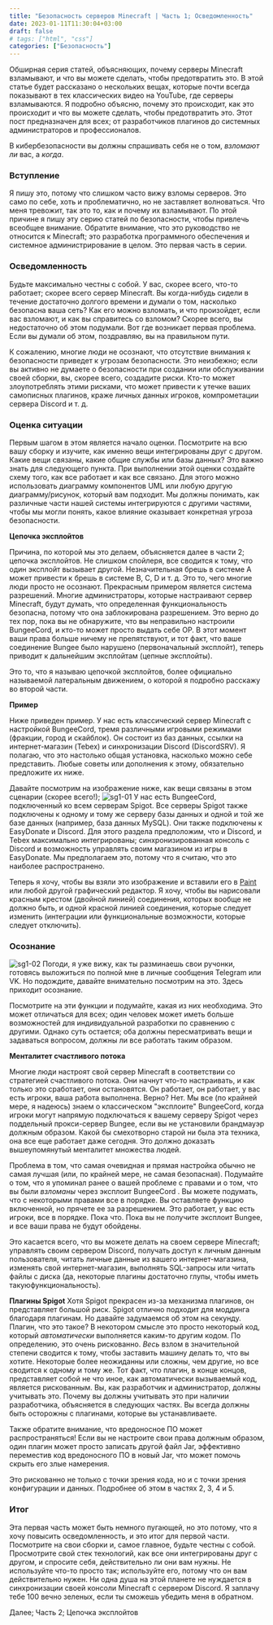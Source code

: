 ```yaml
---
title: "Безопасность серверов Minecraft | Часть 1; Осведомленность"
date: 2023-01-11T11:30:04+03:00
draft: false
# tags: ["html", "css"]
categories: ["Безопасность"]
---
```


Обширная серия статей, объясняющих, почему серверы Minecraft взламывают, и что вы можете сделать, чтобы предотвратить это. В этой статье будет рассказано о нескольких вещах, которые почти всегда показывают в тех классических видео на YouTube, где серверы взламываются. Я подробно объясню, почему это происходит, как это происходит и что вы можете сделать, чтобы предотвратить это. Этот пост предназначен для всех; от разработчиков плагинов до системных администраторов и профессионалов.

В кибербезопасности вы должны спрашивать себя не о том, _взломают ли_ вас, а _когда_.

### Вступление
Я пишу это, потому что слишком часто вижу взломы серверов. Это само по себе, хоть и проблематично, но не заставляет волноваться. Что меня тревожит, так это то, как и почему их взламывают. По этой причине я пишу эту серию статей по безопасности, чтобы привлечь всеобщее внимание. Обратите внимание, что это руководство не относится к Minecraft; это разработка программного обеспечения и системное администрирование в целом. Это первая часть в серии.

### Осведомленность
Будьте максимально честны с собой. У вас, скорее всего, что-то работает; скорее всего сервер Minecraft. Вы когда-нибудь сидели в течение достаточно долгого времени и думали о том, насколько безопасна ваша сеть? Как его можно взломать, и что произойдет, если вас взломают, и как вы справитесь со взломом? Скорее всего, вы недостаточно об этом подумали. Вот где возникает первая проблема. Если вы думали об этом, поздравляю, вы на правильном пути.

К сожалению, многие люди не осознают, что отсутствие внимания к безопасности приведет к угрозам безопасности. Это неизбежно; если вы активно не думаете о безопасности при создании или обслуживании своей сборки, вы, скорее всего, создадите риски. Кто-то может злоупотреблять этими рисками, что может привести к утечке ваших самописных плагинов, краже личных данных игроков, компрометации сервера Discord и т. д.

### Оценка ситуации
Первым шагом в этом является начало оценки. Посмотрите на всю вашу сборку и изучите, как именно вещи интегрированы друг с другом. Какие вещи связаны, какие общие службы или базы данных? Это важно знать для следующего пункта. При выполнении этой оценки создайте схему того, как все работает и как все связано. Для этого можно использовать диаграмму компонентов UML или любую другую диаграмму/рисунок, который вам подходит. Мы должны понимать, как различные части нашей системы интегрируются с другими частями, чтобы мы могли понять, какое влияние оказывает конкретная угроза безопасности.

**Цепочка эксплойтов**

Причина, по которой мы это делаем, объясняется далее в части 2; цепочка эксплойтов. Не слишком спойлеря, все сводится к тому, что один эксплойт вызывает другой. Незначительная брешь в системе A может привести к брешь в системе B, C, D и т. д. Это то, чего многие люди просто не осознают. Прекрасным примером является система разрешений. Многие администраторы, которые настраивают сервер Minecraft, будут думать, что определенная функциональность безопасна, потому что она заблокирована разрешением. Это верно до тех пор, пока вы не обнаружите, что вы неправильно настроили BungeeCord, и кто-то может просто выдать себе OP. В этот момент ваши права больше ничему не препятствуют, и тот факт, что ваше соединение Bungee было нарушено (первоначальный эксплойт), теперь приводит к дальнейшим эксплойтам (цепные эксплойты).

Это то, что я называю цепочкой эксплойтов, более официально называемой латеральным движением, о которой я подробно расскажу во второй части.

**Пример**

Ниже приведен пример. У нас есть классический сервер Minecraft с настройкой BungeeCord, тремя различными игровыми режимами (фракции, город и скайблок). Он состоит из баз данных, ссылки на интернет-магазин (Tebex) и синхронизации Discord (DiscordSRV). Я полагаю, что это настолько общая установка, насколько можно себе представить. Любые советы или дополнения к этому, обязательно предложите их ниже.

Давайте посмотрим на изображение ниже, как вещи связаны в этом сценарии (скорее всего!);
![sg1-01](https://user-images.githubusercontent.com/122451613/211928659-2891023e-eb55-4dab-8b30-a5c9116682ec.png)
У нас есть BungeeCord, подключенный ко всем серверам Spigot. Все серверы Spigot также подключены к одному и тому же серверу базы данных и одной и той же базе данных (например, база данных MySQL). Они также подключены к EasyDonate и Discord. Для этого раздела предположим, что и Discord, и Tebex максимально интегрированы; синхронизированная консоль с Discord и возможность управлять своим магазином из игры в EasyDonate. Мы предполагаем это, потому что я считаю, что это наиболее распространено.

Теперь я хочу, чтобы вы взяли это изображение и вставили его в [Paint](https://paint.js.org/) или любой другой графический редактор. Я хочу, чтобы вы нарисовали красным крестом (двойной линией) соединения, которых вообще не должно быть, и одной красной линией соединения, которые следует изменить (интеграции или функциональные возможности, которые следует отключить).

### Осознание
![sg1-02](https://user-images.githubusercontent.com/122451613/211930306-241a324c-2ece-4692-aa6b-d2d319e0365f.png)
Погоди, я уже вижу, как ты разминаешь свои ручонки, готовясь выложиться по полной мне в личные сообщения Telegram или VK. Но подождите, давайте внимательно посмотрим на это. Здесь приходит осознание.

Посмотрите на эти функции и подумайте, какая из них необходима. Это может отличаться для всех; один человек может иметь больше возможностей для индивидуальной разработки по сравнению с другими. Однако суть остается; оба должны пересматривать вещи и задаваться вопросом, должны ли все работать таким образом.

**Менталитет счастливого потока**

Многие люди настроят свой сервер Minecraft в соответствии со стратегией счастливого потока. Они начнут что-то настраивать, и как только это сработает, они остановятся. Он работает, он работает, у вас есть игроки, ваша работа выполнена. Верно? Нет. Мы все (по крайней мере, я надеюсь) знаем о классическом "эксплоите" BungeeCord, когда игроки могут напрямую подключаться к вашему серверу Spigot через поддельный прокси-сервер Bungee, если вы не установили брандмауэр должным образом. Какой бы смехотворно старой ни была эта техника, она все еще работает даже сегодня. Это должно доказать вышеупомянутый менталитет множества людей.

Проблема в том, что самая очевидная и прямая настройка обычно не самая лучшая (или, по крайней мере, не самая безопасная). Подумайте о том, что я упоминал ранее о вашей проблеме с правами и о том, что вы были _взломаны_ через эксплоит BungeeCord . Вы можете подумать, что с некоторыми правами все в порядке. Вы оставляете функцию включенной, но прячете ее за разрешением. Это работает, у вас есть игроки, все в порядке. Пока что. Пока вы не получите эксплоит Bungee, и все ваши права не будут обойдены.

Это касается всего, что вы можете делать на своем сервере Minecraft; управлять своим сервером Discord, получать доступ к личным данным пользователя, читать личные данные из вашего интернет-магазина, изменять свой интернет-магазин, выполнять SQL-запросы или читать файлы с диска (да, некоторые плагины достаточно глупы, чтобы иметь такую ​​функциональность).

**Плагины Spigot**
Хотя Spigot прекрасен из-за механизма плагинов, он представляет большой риск. Spigot отлично подходит для моддинга благодаря плагинам. Но давайте задумаемся об этом на секунду. Плагин, что это такое? В некотором смысле это просто некоторый код, который _автоматически_ выполняется каким-то другим кодом. По определению, это очень рискованно. _Весь_ взлом в значительной степени сводится к тому, чтобы заставить машину делать то, что вы хотите. Некоторые более неожиданны или сложны, чем другие, но все сводится к одному и тому же. Тот факт, что плагин, в конце концов, представляет собой не что иное, как автоматически вызываемый код, является рискованным. Вы, как разработчик и администратор, должны учитывать это. Почему вы должны учитывать это при наличии разработчика, объясняется в следующих частях. Вы всегда должны быть осторожны с плагинами, которые вы устанавливаете.

Также обратите внимание, что вредоносное ПО может распространяться! Если вы не настроите свои права должным образом, один плагин может просто записать другой файл Jar, эффективно переместив код вредоносного ПО в новый Jar, что может помочь скрыть его злые намерения.

Это рискованно не только с точки зрения кода, но и с точки зрения конфигурации и данных. Подробнее об этом в частях 2, 3, 4 и 5.

### Итог
Эта первая часть может быть немного пугающей, но это потому, что я хочу повысить осведомленность, и это итог для первой части. Посмотрите на свои сборки и, самое главное, будьте честны с собой. Просмотрите свой стек технологий, как все они интегрированы друг с другом, и спросите себя, действительно ли они вам нужны. Не используйте что-то просто так; используйте его, потому что он вам действительно нужен. Ни одна душа на этой планете не нуждается в синхронизации своей консоли Minecraft с сервером Discord. Я заплачу тебе 100 вечно зеленых, если ты сможешь убедить меня в обратном.

Далее; Часть 2; Цепочка эксплойтов